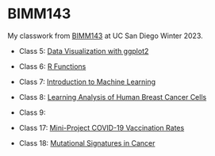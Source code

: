 # BIMM143

My classwork from [BIMM143](https://bioboot.github.io/bimm143_W23/) at UC San Diego Winter 2023.

- Class 5: [Data Visualization with ggplot2](https://github.com/audreyltn/bimm143/blob/main/class05/class05.md)

- Class 6: [R Functions](https://github.com/audreyltn/bimm143/blob/main/class06/class06.md)

- Class 7: [Introduction to Machine Learning](https://github.com/audreyltn/bimm143/blob/main/class07/class07.md)

- Class 8: [Learning Analysis of Human Breast Cancer Cells](https://github.com/audreyltn/bimm143/blob/main/class08/class08.md)

- Class 9: 

- Class 17: [Mini-Project COVID-19 Vaccination Rates](https://github.com/audreyltn/bimm143/blob/main/class17.md)

- Class 18: [Mutational Signatures in Cancer](https://github.com/audreyltn/bimm143/blob/main/class18.md) 
